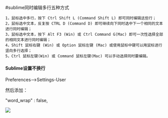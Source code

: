 
#sublime同时编辑多行五种方式

```
1，鼠标选中多行，按下 Ctrl Shift L (Command Shift L) 即可同时编辑这些行； 
2，鼠标选中文本，反复按 CTRL D (Command D) 即可继续向下同时选中下一个相同的文本进行同时编辑； 
3，鼠标选中文本，按下 Alt F3 (Win) 或 Ctrl Command G(Mac) 即可一次性选择全部的相同文本进行同时编辑； 
4，Shift 鼠标右键 (Win) 或 Option 鼠标左键 (Mac) 或使用鼠标中键可以用鼠标进行竖向多行选择； 
5，Ctrl 鼠标左键(Win) 或 Command 鼠标左键(Mac) 可以手动选择同时要编辑。

```

#### Sublime设置不换行


Preferences-->Settings-User

然后添加：

 "word_wrap" : false,
 
 ![](http://p2ehgqigv.bkt.clouddn.com/18-2-27/31154187.jpg)

<!--
create time: 2018-02-27 20:27:44
Author: Alfred

This file is created by Marboo<http://marboo.io> template file $MARBOO_HOME/.media/starts/default.md
本文件由 Marboo<http://marboo.io> 模板文件 $MARBOO_HOME/.media/starts/default.md 创建
-->

